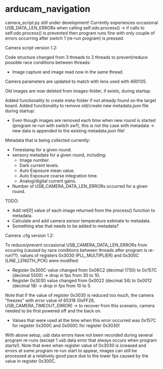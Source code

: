 # arducam_navigation

camera_script.py still under development!
Currently experiences occasional USB_DATA_LEN_ERRORs when calling self.odo.process() -> if calls to self.odo.process() is prevented then 
program runs fine with only couple of errors occurring after switch 1 (re-run program) is pressed.

Camera script version 1.2:

Code structure changed from 3 threads to 2 threads to prevent/reduce possible race conditions between threads:
 - Image capture and image read now in the same thread.

Camera parameters are updated to match with lens used with AR0135.

Old images are now deleted from images-folder, if exists, during startup.

Added functionality to create meta-folder if not already found on the target board.
Added functionality to remove old/create new metadata.json file during startup:
 - Even though images are removed each time when new round is started (program re-run with switch sw1),
   this is not the case with metadata -> new data is appended to the existing metadata.json file!
  
Metadata that is being collected currently:
 - Timestamp for a given round.
 - sensory metadata for a given round, including:
   - Image number.
   - Dark current levels.
   - Auto Exposure mean value.
   - Auto Exposure coarse integration time.
   - Analog/digital current gains.
 - Number of USB_CAMERA_DATA_LEN_ERRORs occurred for a given round.
 
 TODO:
 - Add ret[0] value of each image returned from the process() function to metadata.
 - Calculate and add camera sensor temperature estimate to metadata.
 - Something else that needs to be added to metadata?

Camera .cfg version 1.2:

To reduce/prevent occasional USB_CAMERA_DATA_LEN_ERRORs from occuring (caused by race conditions between threads after program is re-run??),
values of registers 0x3030 (PLL_MULTIPLIER) and 0x300C (LINE_LENGTH_PCK) were modified:
 - Register 0x300C value changed from 0x06C2 (decimal 1730) to 0x157C (decimal 5500) -> drop in fps from 30 to 10.
 - Register 0x3030 value changed from 0x0022 (decimal 34) to 0x0012 (decimal 18) -> drop in fps from 10 to 5.
 
Note that if the value of register 0x3030 is reduced too much, the camera "freezes" with error value of 65318 (0xFF26, USB_CAMERA_TIMEOUT_ERROR) -> to recover from
this scenario, camera needed to be first powered off and the back on.
 - Values that were used at the time when this error occurred was 0x157C for register 0x300C and 0x000C for register 0x3030!

With above setup, usb data errors have not been recorded during several program re-runs (except 1 usb data error that always occurs when program starts!). 
Note that even when register value of 0x3030 is icreased and errors at some program re-run start to appear, images can still be processed at a relatively good pace
due to the lower fps caused by the value in register 0x300C.
